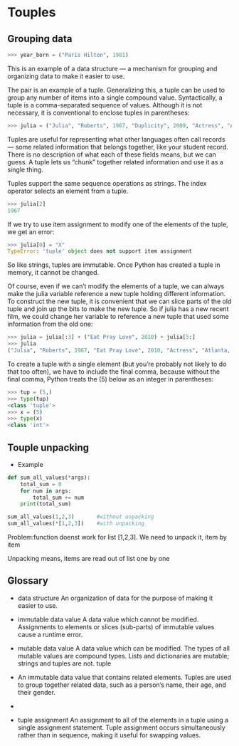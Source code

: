 # Touples

## Grouping data

```python
>>> year_born = ("Paris Hilton", 1981)
```
This is an example of a data structure — a mechanism for grouping and organizing data to make it easier to use.

The pair is an example of a tuple. Generalizing this, a tuple can be used to group any number of items into a single compound value. Syntactically, a tuple is a comma-separated sequence of values. Although it is not necessary, it is conventional to enclose tuples in parentheses:
```python
>>> julia = ("Julia", "Roberts", 1967, "Duplicity", 2009, "Actress", "Atlanta, Georgia")
```

Tuples are useful for representing what other languages often call records — some related information that belongs together, like your student record. There is no description of what each of these fields means, but we can guess. A tuple lets us “chunk” together related information and use it as a single thing.

Tuples support the same sequence operations as strings. The index operator selects an element from a tuple.
```python
>>> julia[2]
1967
```
If we try to use item assignment to modify one of the elements of the tuple, we get an error:
```python
>>> julia[0] = "X"
TypeError: 'tuple' object does not support item assignment
```
So like strings, tuples are immutable. Once Python has created a tuple in memory, it cannot be changed.

Of course, even if we can’t modify the elements of a tuple, we can always make the julia variable reference a new tuple holding different information. To construct the new tuple, it is convenient that we can slice parts of the old tuple and join up the bits to make the new tuple. So if julia has a new recent film, we could change her variable to reference a new tuple that used some information from the old one:

```python
>>> julia = julia[:3] + ("Eat Pray Love", 2010) + julia[5:]
>>> julia
("Julia", "Roberts", 1967, "Eat Pray Love", 2010, "Actress", "Atlanta, Georgia")
```
To create a tuple with a single element (but you’re probably not likely to do that too often), we have to include the final comma, because without the final comma, Python treats the (5) below as an integer in parentheses:
```python
>>> tup = (5,)
>>> type(tup)
<class 'tuple'>
>>> x = (5)
>>> type(x)
<class 'int'>
```

## Touple unpacking
-  Example
```python
def sum_all_values(*args):
    total_sum = 0
    for num in args:
        total_sum += num
    print(total_sum)

sum_all_values(1,2,3)       #without unpacking
sum_all_values(*[1,2,3])    #with unpacking
```
Problem:function doenst work for list [1,2,3]. We need to unpack it, item by item

Unpacking means, items are read out of list one by one

## Glossary

- data structure
An organization of data for the purpose of making it easier to use.

- immutable data value
A data value which cannot be modified. Assignments to elements or slices (sub-parts) of immutable values cause a runtime error.

- mutable data value
A data value which can be modified. The types of all mutable values are compound types. Lists and dictionaries are mutable; strings and tuples are not.
tuple

- An immutable data value that contains related elements. Tuples are used to group together related data, such as a person’s name, their age, and their gender.
- 
- tuple assignment
An assignment to all of the elements in a tuple using a single assignment statement. Tuple assignment occurs simultaneously rather than in sequence, making it useful for swapping values.